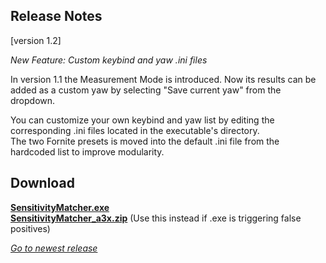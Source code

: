 ## Release Notes

[version 1.2] 

_New Feature: Custom keybind and yaw .ini files_

In version 1.1 the Measurement Mode is introduced. Now its results can be added as a custom yaw by selecting "Save current yaw" from the dropdown.

You can customize your own keybind and yaw list by editing the corresponding .ini files located in the executable's directory. \
The two Fornite presets is moved into the default .ini file from the hardcoded list to improve modularity.

## Download

[**SensitivityMatcher.exe**](https://github.com/KovaaK/SensitivityMatcher/releases/download/1.2/SensitivityMatcher.exe) \
[**SensitivityMatcher_a3x.zip**](https://github.com/KovaaK/SensitivityMatcher/releases/download/1.2/SensitivityMatcher_a3x.zip) (Use this instead if .exe is triggering false positives)

[_Go to newest release_](https://github.com/KovaaK/SensitivityMatcher/releases/latest)
